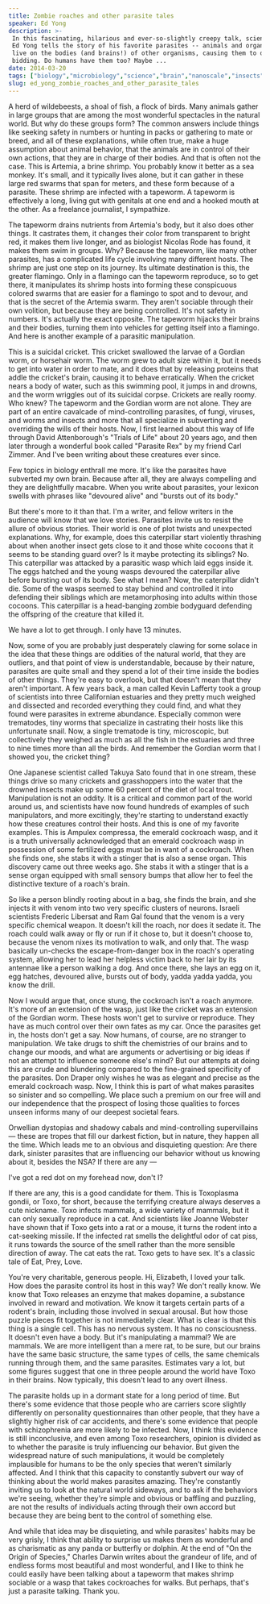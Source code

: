 ```yaml
---
title: Zombie roaches and other parasite tales
speaker: Ed Yong
description: >-
 In this fascinating, hilarious and ever-so-slightly creepy talk, science writer
 Ed Yong tells the story of his favorite parasites -- animals and organisms that
 live on the bodies (and brains!) of other organisms, causing them to do their
 bidding. Do humans have them too? Maybe ...
date: 2014-03-20
tags: ["biology","microbiology","science","brain","nanoscale","insects","animals","microbes","biodiversity","mind"]
slug: ed_yong_zombie_roaches_and_other_parasite_tales
---
```


A herd of wildebeests, a shoal of fish, a flock of birds. Many animals gather in large
groups that are among the most wonderful spectacles in the natural world. But why do these
groups form? The common answers include things like seeking safety in numbers or hunting
in packs or gathering to mate or breed, and all of these explanations, while often true,
make a huge assumption about animal behavior, that the animals are in control of their own
actions, that they are in charge of their bodies. And that is often not the case. This is
Artemia, a brine shrimp. You probably know it better as a sea monkey. It's small, and it
typically lives alone, but it can gather in these large red swarms that span for meters,
and these form because of a parasite. These shrimp are infected with a tapeworm. A
tapeworm is effectively a long, living gut with genitals at one end and a hooked mouth at
the other. As a freelance journalist, I sympathize.

The tapeworm drains nutrients from Artemia's body, but it also does other things. It
castrates them, it changes their color from transparent to bright red, it makes them live
longer, and as biologist Nicolas Rode has found, it makes them swim in groups. Why?
Because the tapeworm, like many other parasites, has a complicated life cycle involving
many different hosts. The shrimp are just one step on its journey. Its ultimate
destination is this, the greater flamingo. Only in a flamingo can the tapeworm reproduce,
so to get there, it manipulates its shrimp hosts into forming these conspicuous colored
swarms that are easier for a flamingo to spot and to devour, and that is the secret of the
Artemia swarm. They aren't sociable through their own volition, but because they are being
controlled. It's not safety in numbers. It's actually the exact opposite. The tapeworm
hijacks their brains and their bodies, turning them into vehicles for getting itself into
a flamingo. And here is another example of a parasitic manipulation.

This is a suicidal cricket. This cricket swallowed the larvae of a Gordian worm, or
horsehair worm. The worm grew to adult size within it, but it needs to get into water in
order to mate, and it does that by releasing proteins that addle the cricket's brain,
causing it to behave erratically. When the cricket nears a body of water, such as this
swimming pool, it jumps in and drowns, and the worm wriggles out of its suicidal corpse.
Crickets are really roomy. Who knew? The tapeworm and the Gordian worm are not alone. They
are part of an entire cavalcade of mind-controlling parasites, of fungi, viruses, and
worms and insects and more that all specialize in subverting and overriding the wills of
their hosts. Now, I first learned about this way of life through David Attenborough's
"Trials of Life" about 20 years ago, and then later through a wonderful book called
"Parasite Rex" by my friend Carl Zimmer. And I've been writing about these creatures ever
since.

Few topics in biology enthrall me more. It's like the parasites have subverted my own
brain. Because after all, they are always compelling and they are delightfully macabre.
When you write about parasites, your lexicon swells with phrases like "devoured alive" and
"bursts out of its body." 

But there's more to it than that. I'm a writer, and fellow writers in the audience will
know that we love stories. Parasites invite us to resist the allure of obvious stories.
Their world is one of plot twists and unexpected explanations. Why, for example, does this
caterpillar start violently thrashing about when another insect gets close to it and those
white cocoons that it seems to be standing guard over? Is it maybe protecting its
siblings? No. This caterpillar was attacked by a parasitic wasp which laid eggs inside it.
The eggs hatched and the young wasps devoured the caterpillar alive before bursting out of
its body. See what I mean? Now, the caterpillar didn't die. Some of the wasps seemed to
stay behind and controlled it into defending their siblings which are metamorphosing into
adults within those cocoons. This caterpillar is a head-banging zombie bodyguard
defending the offspring of the creature that killed it.

We have a lot to get through. I only have 13 minutes. 

Now, some of you are probably just desperately clawing for some solace in the idea that
these things are oddities of the natural world, that they are outliers, and that point of
view is understandable, because by their nature, parasites are quite small and they spend
a lot of their time inside the bodies of other things. They're easy to overlook, but that
doesn't mean that they aren't important. A few years back, a man called Kevin Lafferty
took a group of scientists into three Californian estuaries and they pretty much weighed
and dissected and recorded everything they could find, and what they found were parasites
in extreme abundance. Especially common were trematodes, tiny worms that specialize in
castrating their hosts like this unfortunate snail. Now, a single trematode is tiny,
microscopic, but collectively they weighed as much as all the fish in the estuaries and
three to nine times more than all the birds. And remember the Gordian worm that I showed
you, the cricket thing?

One Japanese scientist called Takuya Sato found that in one stream, these things drive so
many crickets and grasshoppers into the water that the drowned insects make up some 60
percent of the diet of local trout. Manipulation is not an oddity. It is a critical and
common part of the world around us, and scientists have now found hundreds of examples of
such manipulators, and more excitingly, they're starting to understand exactly how these
creatures control their hosts. And this is one of my favorite examples. This is Ampulex
compressa, the emerald cockroach wasp, and it is a truth universally acknowledged that an
emerald cockroach wasp in possession of some fertilized eggs must be in want of a
cockroach. When she finds one, she stabs it with a stinger that is also a sense organ.
This discovery came out three weeks ago. She stabs it with a stinger that is a sense organ
equipped with small sensory bumps that allow her to feel the distinctive texture of a
roach's brain.

So like a person blindly rooting about in a bag, she finds the brain, and she injects it
with venom into two very specific clusters of neurons. Israeli scientists Frederic
Libersat and Ram Gal found that the venom is a very specific chemical weapon. It doesn't
kill the roach, nor does it sedate it. The roach could walk away or fly or run if it chose
to, but it doesn't choose to, because the venom nixes its motivation to walk, and only
that. The wasp basically un-checks the escape-from-danger box in the roach's operating
system, allowing her to lead her helpless victim back to her lair by its antennae like a
person walking a dog. And once there, she lays an egg on it, egg hatches, devoured alive,
bursts out of body, yadda yadda yadda, you know the drill. 

Now I would argue that, once stung, the cockroach isn't a roach anymore. It's more of an
extension of the wasp, just like the cricket was an extension of the Gordian worm. These
hosts won't get to survive or reproduce. They have as much control over their own fates as
my car. Once the parasites get in, the hosts don't get a say. Now humans, of course, are no
stranger to manipulation. We take drugs to shift the chemistries of our brains and to
change our moods, and what are arguments or advertising or big ideas if not an attempt to
influence someone else's mind? But our attempts at doing this are crude and blundering
compared to the fine-grained specificity of the parasites. Don Draper only wishes he was
as elegant and precise as the emerald cockroach wasp. Now, I think this is part of what
makes parasites so sinister and so compelling. We place such a premium on our free will
and our independence that the prospect of losing those qualities to forces unseen informs
many of our deepest societal fears.

Orwellian dystopias and shadowy cabals and mind-controlling supervillains — these are
tropes that fill our darkest fiction, but in nature, they happen all the time. Which leads
me to an obvious and disquieting question: Are there dark, sinister parasites that are
influencing our behavior without us knowing about it, besides the NSA? If there are any —

I've got a red dot on my forehead now, don't I? 

If there are any, this is a good candidate for them. This is Toxoplasma gondii, or Toxo,
for short, because the terrifying creature always deserves a cute nickname. Toxo infects
mammals, a wide variety of mammals, but it can only sexually reproduce in a cat. And
scientists like Joanne Webster have shown that if Toxo gets into a rat or a mouse, it
turns the rodent into a cat-seeking missile. If the infected rat smells the delightful
odor of cat piss, it runs towards the source of the smell rather than the more sensible
direction of away. The cat eats the rat. Toxo gets to have sex. It's a classic tale of
Eat, Prey, Love. 

You're very charitable, generous people. Hi, Elizabeth, I loved your talk. How does the
parasite control its host in this way? We don't really know. We know that Toxo releases an
enzyme that makes dopamine, a substance involved in reward and motivation. We know it
targets certain parts of a rodent's brain, including those involved in sexual arousal. But
how those puzzle pieces fit together is not immediately clear. What is clear is that this
thing is a single cell. This has no nervous system. It has no consciousness. It doesn't
even have a body. But it's manipulating a mammal? We are mammals. We are more intelligent
than a mere rat, to be sure, but our brains have the same basic structure, the same types
of cells, the same chemicals running through them, and the same parasites. Estimates vary
a lot, but some figures suggest that one in three people around the world have Toxo in
their brains. Now typically, this doesn't lead to any overt illness.

The parasite holds up in a dormant state for a long period of time. But there's some
evidence that those people who are carriers score slightly differently on personality
questionnaires than other people, that they have a slightly higher risk of car accidents,
and there's some evidence that people with schizophrenia are more likely to be infected.
Now, I think this evidence is still inconclusive, and even among Toxo researchers, opinion
is divided as to whether the parasite is truly influencing our behavior. But given the
widespread nature of such manipulations, it would be completely implausible for humans to
be the only species that weren't similarly affected. And I think that this capacity to
constantly subvert our way of thinking about the world makes parasites amazing. They're
constantly inviting us to look at the natural world sideways, and to ask if the behaviors
we're seeing, whether they're simple and obvious or baffling and puzzling, are not the
results of individuals acting through their own accord but because they are being bent to
the control of something else.

And while that idea may be disquieting, and while parasites' habits may be very grisly, I
think that ability to surprise us makes them as wonderful and as charismatic as any panda
or butterfly or dolphin. At the end of "On the Origin of Species," Charles Darwin writes
about the grandeur of life, and of endless forms most beautiful and most wonderful, and I
like to think he could easily have been talking about a tapeworm that makes shrimp
sociable or a wasp that takes cockroaches for walks. But perhaps, that's just a parasite
talking. Thank you.

<!--
ad_duration=3.33
event="TED2014"
external_start_time=0
has_talk_citation=1
intro_duration=11.82
is_subtitle_required="False"
is_talk_featured="True"
language="en"
language_swap="False"
native_language="en"
number_of_related_talks=6
number_of_speakers=1
number_of_subtitled_videos=34
number_of_tags=10
number_of_talk_download_languages=34
number_of_talk_more_resources=2
number_of_talk_recommendations=1
number_of_talks_take_actions=0
post_ad_duration=0.83
published_timestamp="2014-03-26 15:05:29"
recording_date="2014-03-20"
speaker_description="Science writer"
speaker_is_published=1
speaker_name="Ed Yong"
talk_name="Zombie roaches and other parasite tales"
talk_recommendations_blurb="The science writer suggests a couple of resources to tell you all you need to know (and perhaps more) about parasites."
talks_tags=["biology","microbiology","science","brain","nanoscale","insects","animals","microbes","biodiversity","mind"]
talks_take_action=[]
url_audio="https://download.ted.com/talks/EdYong_2014.mp3?apikey=acme-roadrunner"
url_photo_speaker="https://pe.tedcdn.com/images/ted/3a260b6e6830b24aa7d7e39d861142026e44e206_254x191.jpg"
url_photo_talk="https://pe.tedcdn.com/images/ted/4167f2a3758ebb6aa58c3ddedb86c3d2ae237301_1600x1200.jpg"
url_webpage="https://www.ted.com/talks/ed_yong_zombie_roaches_and_other_parasite_tales"
video_type_name="TED Stage Talk"
-->